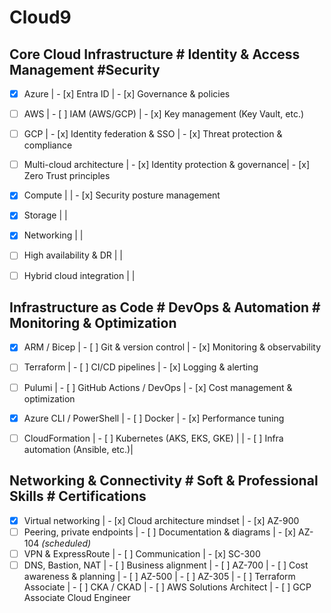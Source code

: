 # Cloud9

## Core Cloud Infrastructure           # Identity & Access Management           #Security
- [x] Azure                            | - [x] Entra ID                        | - [x] Governance & policies
- [ ] AWS                              | - [ ] IAM (AWS/GCP)                   | - [x] Key management (Key Vault, etc.)
- [ ] GCP                              | - [x] Identity federation & SSO       | - [x] Threat protection & compliance
- [ ] Multi-cloud architecture         | - [x] Identity protection & governance| - [x] Zero Trust principles
- [x] Compute                          |                                       | - [x] Security posture management
- [x] Storage                          |                                       |
- [x] Networking                       |                                       |
- [ ] High availability & DR           |                                       |
- [ ] Hybrid cloud integration         |                                       |


## Infrastructure as Code            # DevOps & Automation                     # Monitoring & Optimization
- [x] ARM / Bicep                       | - [ ] Git & version control           | - [x] Monitoring & observability
- [ ] Terraform                         | - [ ] CI/CD pipelines                 | - [x] Logging & alerting
- [ ] Pulumi                            | - [ ] GitHub Actions / DevOps         | - [x] Cost management & optimization
- [x] Azure CLI / PowerShell            | - [ ] Docker                          | - [x] Performance tuning
- [ ] CloudFormation                    | - [ ] Kubernetes (AKS, EKS, GKE)      |
                                        | - [ ] Infra automation (Ansible, etc.)|


## Networking & Connectivity           # Soft & Professional Skills           # Certifications
- [x] Virtual networking               | - [x] Cloud architecture mindset       | - [x] AZ-900
- [ ] Peering, private endpoints       | - [ ] Documentation & diagrams         | - [x] AZ-104 *(scheduled)*
- [ ] VPN & ExpressRoute               | - [ ] Communication                    | - [x] SC-300
- [ ] DNS, Bastion, NAT                | - [ ] Business alignment               | - [ ] AZ-700
                                       | - [ ] Cost awareness & planning        | - [ ] AZ-500
                                                                                | - [ ] AZ-305
                                                                                | - [ ] Terraform Associate
                                                                                | - [ ] CKA / CKAD
                                                                                | - [ ] AWS Solutions Architect
                                                                                | - [ ] GCP Associate Cloud Engineer
